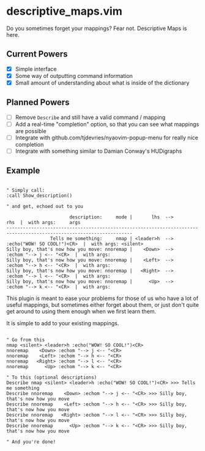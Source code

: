 # descriptive_maps.vim
Do you sometimes forget your mappings? Fear not. Descriptive Maps is here.

## Current Powers

- [x] Simple interface
- [x] Some way of outputting command information
- [x] Small amount of understanding about what is inside of the dictionary

## Planned Powers

- [ ] Remove `Describe` and still have a valid command / mapping
- [ ] Add a real-time "completion" option, so that you can see what mappings are possible
- [ ] Integrate with github.com/tjdevries/nyaovim-popup-menu for really nice completion
- [ ] Integrate with something similar to Damian Conway's HUDigraphs

## Example

```vim

" Simply call:
:call Show_description()

" and get, echoed out to you

                       description:     mode |       lhs  -->                            rhs  |  with args:     args
--------------------------------------------------------------------------------------------------------------------
                Tells me something:     nmap | <leader>h  -->     :echo("WOW! SO COOL!")<CR>  |  with args: <silent>
Silly boy, that's now how you move: nnoremap |    <Down>  -->        :echom "--> j <-- "<CR>  |  with args:
Silly boy, that's now how you move: nnoremap |    <Left>  -->        :echom "--> h <-- "<CR>  |  with args:
Silly boy, that's now how you move: nnoremap |   <Right>  -->        :echom "--> l <-- "<CR>  |  with args:
Silly boy, that's now how you move: nnoremap |      <Up>  -->        :echom "--> k <-- "<CR>  |  with args:
```

This plugin is meant to ease your problems for those of us who have a lot of useful mappings, but sometimes either forget about them, or just don't quite get around to using them enough when we first learn them.

It is simple to add to your existing mappings.

```vim

" Go from this
nmap <silent> <leader>h :echo("WOW! SO COOL!")<CR>
nnoremap    <Down> :echom "--> j <-- "<CR>
nnoremap    <Left> :echom "--> h <-- "<CR>
nnoremap   <Right> :echom "--> l <-- "<CR>
nnoremap      <Up> :echom "--> k <-- "<CR> 

" To this (optional descriptions)
Describe nmap <silent> <leader>h :echo("WOW! SO COOL!")<CR> >>> Tells me something 
Describe nnoremap    <Down> :echom "--> j <-- "<CR> >>> Silly boy, that's now how you move
Describe nnoremap    <Left> :echom "--> h <-- "<CR> >>> Silly boy, that's now how you move
Describe nnoremap   <Right> :echom "--> l <-- "<CR> >>> Silly boy, that's now how you move
Describe nnoremap      <Up> :echom "--> k <-- "<CR> >>> Silly boy, that's now how you move

" And you're done!
```

